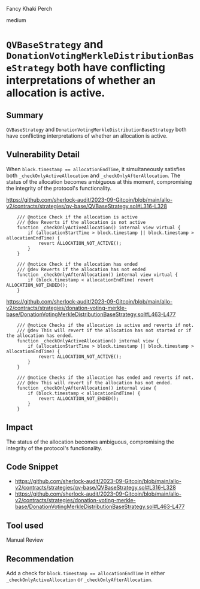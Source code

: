Fancy Khaki Perch

medium

# `QVBaseStrategy` and `DonationVotingMerkleDistributionBaseStrategy` both have conflicting interpretations of whether an allocation is active.
## Summary
`QVBaseStrategy` and `DonationVotingMerkleDistributionBaseStrategy` both have conflicting interpretations of whether an allocation is active.
## Vulnerability Detail
When `block.timestamp == allocationEndTime`, it simultaneously satisfies both `_checkOnlyActiveAllocation` and `_checkOnlyAfterAllocation`. The status of the allocation becomes ambiguous at this moment, compromising the integrity of the protocol's functionality.

https://github.com/sherlock-audit/2023-09-Gitcoin/blob/main/allo-v2/contracts/strategies/qv-base/QVBaseStrategy.sol#L316-L328
```solidity
    /// @notice Check if the allocation is active
    /// @dev Reverts if the allocation is not active
    function _checkOnlyActiveAllocation() internal view virtual {
        if (allocationStartTime > block.timestamp || block.timestamp > allocationEndTime) {
            revert ALLOCATION_NOT_ACTIVE();
        }
    }

    /// @notice Check if the allocation has ended
    /// @dev Reverts if the allocation has not ended
    function _checkOnlyAfterAllocation() internal view virtual {
        if (block.timestamp < allocationEndTime) revert ALLOCATION_NOT_ENDED();
    }
```
https://github.com/sherlock-audit/2023-09-Gitcoin/blob/main/allo-v2/contracts/strategies/donation-voting-merkle-base/DonationVotingMerkleDistributionBaseStrategy.sol#L463-L477
```solidity
    /// @notice Checks if the allocation is active and reverts if not.
    /// @dev This will revert if the allocation has not started or if the allocation has ended.
    function _checkOnlyActiveAllocation() internal view {
        if (allocationStartTime > block.timestamp || block.timestamp > allocationEndTime) {
            revert ALLOCATION_NOT_ACTIVE();
        }
    }

    /// @notice Checks if the allocation has ended and reverts if not.
    /// @dev This will revert if the allocation has not ended.
    function _checkOnlyAfterAllocation() internal view {
        if (block.timestamp < allocationEndTime) {
            revert ALLOCATION_NOT_ENDED();
        }
    }
```
## Impact
The status of the allocation becomes ambiguous, compromising the integrity of the protocol's functionality.
## Code Snippet
- https://github.com/sherlock-audit/2023-09-Gitcoin/blob/main/allo-v2/contracts/strategies/qv-base/QVBaseStrategy.sol#L316-L328
- https://github.com/sherlock-audit/2023-09-Gitcoin/blob/main/allo-v2/contracts/strategies/donation-voting-merkle-base/DonationVotingMerkleDistributionBaseStrategy.sol#L463-L477
## Tool used

Manual Review

## Recommendation
Add a check for `block.timestamp == allocationEndTime` in either `_checkOnlyActiveAllocation` or `_checkOnlyAfterAllocation`.